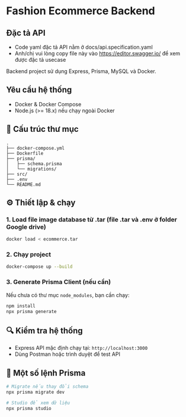 # Fashion Ecommerce Backend
## Đặc tả API
- Code yaml đặc tả API nằm ở docs/api.specification.yaml
- Anh/chị vui lòng copy file này vào https://editor.swagger.io/ để xem được đặc tả usecase

Backend project sử dụng Express, Prisma, MySQL và Docker.

## Yêu cầu hệ thống

* Docker & Docker Compose
* Node.js (>= 18.x) nếu chạy ngoài Docker

## 📁 Cấu trúc thư mục

```
.
├── docker-compose.yml
├── Dockerfile
├── prisma/
│   ├── schema.prisma
│   └── migrations/
├── src/
├── .env
└── README.md
```

## ⚙️ Thiết lập & chạy

### 1. Load file image database từ .tar (file .tar và .env ở folder Google drive)

```bash
docker load < ecommerce.tar
```

### 2. Chạy project

```bash
docker-compose up --build
```

### 3. Generate Prisma Client (nếu cần)

Nếu chưa có thư mục `node_modules`, bạn cần chạy:

```bash
npm install
npx prisma generate
```

## 🔍 Kiểm tra hệ thống

* Express API mặc định chạy tại: `http://localhost:3000`
* Dùng Postman hoặc trình duyệt để test API

## 🧪 Một số lệnh Prisma

```bash
# Migrate nếu thay đổi schema
npx prisma migrate dev

# Studio để xem dữ liệu
npx prisma studio
```


